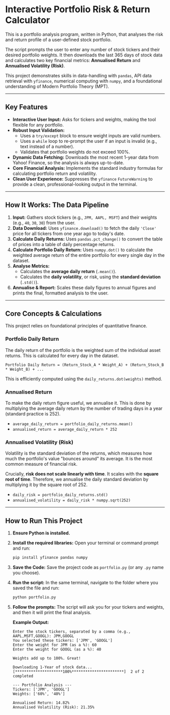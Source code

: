 # Interactive Portfolio Risk & Return Calculator

This is a portfolio analysis program, written in Python, that analyses the risk and return profile of a user-defined stock portfolio.

The script prompts the user to enter any number of stock tickers and their desired portfolio weights. It then downloads the last 365 days of stock data and calculates two key financial metrics: **Annualised Return** and **Annualised Volatility (Risk)**.

This project demonstrates skills in data-handling with `pandas`, API data retrieval with `yfinance`, numerical computing with `numpy`, and a foundational understanding of Modern Portfolio Theory (MPT).

---

## Key Features

* **Interactive User Input:** Asks for tickers and weights, making the tool flexible for any portfolio.
* **Robust Input Validation:**
    * Uses a `try/except` block to ensure weight inputs are valid numbers.
    * Uses a `while` loop to re-prompt the user if an input is invalid (e.g., text instead of a number).
    * Validates that portfolio weights do not exceed 100%.
* **Dynamic Data Fetching:** Downloads the most recent 1-year data from Yahoo! Finance, so the analysis is always up-to-date.
* **Core Financial Analysis:** Implements the standard industry formulas for calculating portfolio return and volatility.
* **Clean User Experience:** Suppresses the `yfinance` `FutureWarning` to provide a clean, professional-looking output in the terminal.

---

## How It Works: The Data Pipeline

1.  **Input:** Gathers stock tickers (e.g., `JPM, AAPL, MSFT`) and their weights (e.g., `40`, `30`, `30`) from the user.
2.  **Data Download:** Uses `yfinance.download()` to fetch the daily `'Close'` price for all tickers from one year ago to today's date.
3.  **Calculate Daily Returns:** Uses `pandas.pct_change()` to convert the table of prices into a table of daily percentage returns.
4.  **Calculate Portfolio Daily Return:** Uses `numpy.dot()` to calculate the weighted average return of the entire portfolio for every single day in the dataset.
5.  **Analyse Metrics:**
    * Calculates the **average daily return** (`.mean()`).
    * Calculates the **daily volatility**, or risk, using the **standard deviation** (`.std()`).
6.  **Annualise & Report:** Scales these daily figures to annual figures and prints the final, formatted analysis to the user.

---

## Core Concepts & Calculations

This project relies on foundational principles of quantitative finance.

### Portfolio Daily Return

The daily return of the portfolio is the weighted sum of the individual asset returns. This is calculated for every day in the dataset.

```
Portfolio Daily Return = (Return_Stock_A * Weight_A) + (Return_Stock_B * Weight_B) + ...
```

This is efficiently computed using the `daily_returns.dot(weights)` method.

### Annualised Return

To make the daily return figure useful, we annualise it. This is done by multiplying the average daily return by the number of trading days in a year (standard practice is 252).

* `average_daily_return = portfolio_daily_returns.mean()`
* `annualised_return = average_daily_return * 252`

### Annualised Volatility (Risk)

Volatility is the standard deviation of the returns, which measures how much the portfolio's value "bounces around" its average. It is the most common measure of financial risk.

Crucially, **risk does not scale linearly with time**. It scales with the **square root of time**. Therefore, we annualise the daily standard deviation by multiplying it by the square root of 252.

* `daily_risk = portfolio_daily_returns.std()`
* `annualised_volatility = daily_risk * numpy.sqrt(252)`

---

## How to Run This Project

1.  **Ensure Python is installed.**

2.  **Install the required libraries:**
    Open your terminal or command prompt and run:
    ```bash
    pip install yfinance pandas numpy
    ```

3.  **Save the Code:**
    Save the project code as `portfolio.py` (or any `.py` name you choose).

4.  **Run the script:**
    In the same terminal, navigate to the folder where you saved the file and run:
    ```bash
    python portfolio.py
    ```
5.  **Follow the prompts:**
    The script will ask you for your tickers and weights, and then it will print the final analysis.

    **Example Output:**
    ```
    Enter the stock tickers, separated by a comma (e.g., AAPL,MSFT,GOOGL): JPM,GOOGL
    You selected these tickers: ['JPM', 'GOOGL']
    Enter the weight for JPM (as a %): 60
    Enter the weight for GOOGL (as a %): 40
    
    Weights add up to 100%. Great!
    
    Downloading 1-Year of stock data...
    [*********************100%***********************]  2 of 2 completed
    
    --- Portfolio Analysis ---
    Tickers: ['JPM', 'GOOGL']
    Weights: ['60%', '40%']
    
    Annualised Return: 14.82%
    Annualised Volatility (Risk): 21.35%
    ```